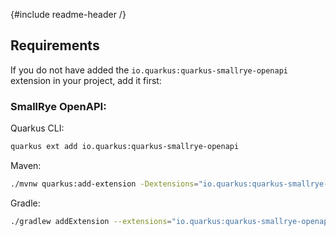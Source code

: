 {#include readme-header /}

## Requirements

If you do not have added the `io.quarkus:quarkus-smallrye-openapi` extension in your project, add it first:

### SmallRye OpenAPI:

Quarkus CLI:

```bash
quarkus ext add io.quarkus:quarkus-smallrye-openapi
```

Maven:
```bash
./mvnw quarkus:add-extension -Dextensions="io.quarkus:quarkus-smallrye-openapi"
```

Gradle:

```bash
./gradlew addExtension --extensions="io.quarkus:quarkus-smallrye-openapi"
```